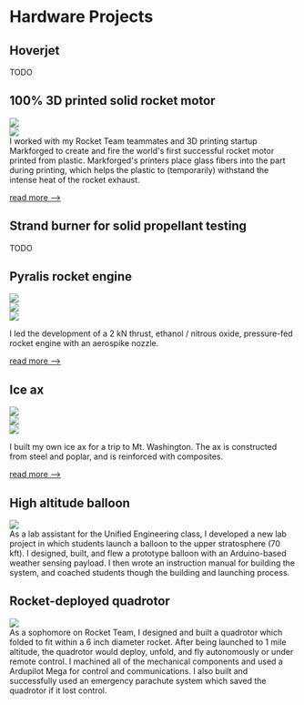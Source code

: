 # Hardware Projects

## Hoverjet
TODO

## 100% 3D printed solid rocket motor
<div class="proj_image_row">
    <div class="proj_image_row_image_container"><img src="../assets/images/plastic_rocket/plastic-rocket-2017-04-212-pixel-1.png"></div>
    <div class="proj_image_row_image_container"><img src="../assets/images/plastic_rocket/diamonds.jpg"></div>
</div>
I worked with my Rocket Team teammates and 3D printing startup Markforged to create and fire the world's first successful rocket motor printed from plastic. Markforged's printers place glass fibers into the part during printing, which helps the plastic to (temporarily) withstand the intense heat of the rocket exhaust.

[read more -->](http://rocketry.mit.edu/2017/04/100-3d-printed-solid-rocket-motor/) 

## Strand burner for solid propellant testing
TODO

## Pyralis rocket engine
<div class="proj_image_row">
    <div class="proj_image_row_image_container"><img src="../assets/images/pyralis/engine_components.png"></div>
    <div class="proj_image_row_image_container"><img src="../assets/images/pyralis/nozzle.png"></div>
    <div class="proj_image_row_image_container"><img src="../assets/images/pyralis/n2o_ignition.png"></div>
</div>

I led the development of a 2 kN thrust, ethanol / nitrous oxide, pressure-fed rocket engine with an aerospike nozzle.

[read more -->](project_pages/pyralis.md)


## Ice ax
<div class="proj_image_row">
    <div class="proj_image_row_image_container"><img src="../assets/images/ice_ax/sketch1.jpg"></div>
    <div class="proj_image_row_image_container"><img src="../assets/images/ice_ax/head_pins.jpg"></div>
    <div class="proj_image_row_image_container"><img src="../assets/images/ice_ax/vac_bag.jpg"></div>
</div>

I built my own ice ax for a trip to Mt. Washington. The ax is constructed from steel and poplar, and is reinforced with composites.

[read more -->](project_pages/ice_ax.md)


## High altitude balloon
<div class="proj_outer">
    <div class="proj_image_div"><img src="../assets/images/unified_balloon.bmp"></div>
    <div class="proj_text">
As a lab assistant for the Unified Engineering class, I developed a new lab project in which students launch a balloon to the upper stratosphere (70 kft). I designed, built, and flew a prototype balloon with an Arduino-based weather sensing payload. I then wrote an instruction manual for building the system, and coached students though the building and launching process.
    </div>
</div>


## Rocket-deployed quadrotor
<div class="proj_outer">
    <div class="proj_image_div"><img src="../assets/images/rt_quad.jpg"></div>
    <div class="proj_text">
As a sophomore on Rocket Team, I designed and built a quadrotor which folded to fit within a 6 inch diameter rocket. After being launched to 1 mile altitude, the quadrotor would deploy, unfold, and fly autonomously or under remote control. I machined all of the mechanical components and used a Ardupilot Mega for control and communications. I also built and successfully used an emergency parachute system which saved the quadrotor if it lost control.
    </div>
</div>
